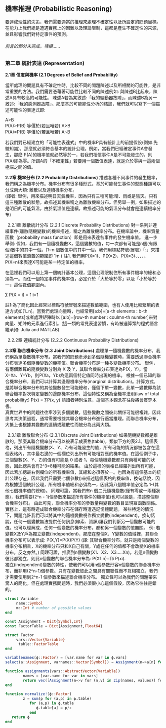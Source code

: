 ## 機率推理 (Probabilistic Reasoning)

要達成理性的決策，我們需要適當的推理來處理不確定性以及所設定的問題目標。在能力上我們總是遭遇實務上的困難以及理論限制，這都是產生不確定性的來源，並且影響我們對特定事件的預測。

###### 前言的部分未完成，待續......


### 第二章 統計表達 (Representation)

**2.1章 信度與機率 (2.1 Degrees of Belief and Probability)**

當所處理的問題具有不確定性時，比較不同的問題陳述以及所相關的可能性，是非常重要的方法。我們需要憑藉著可能性比較不同的陳述例如: 
與陳述B比起來，陳述A具有較高的可能性。
陳述A若為某敘述:「我的驅動器故障」，而陳述B為另一敘述:「我的感測器故障」。那麼基於可能能性分析的結論，我們就可以寫下一個描述可能性的表達式即:<br>

A>B <br>
P(A)>P(B) 等價於(若且唯若) A>B <br>
P(A)=P(B) 等價於(若且唯若) A~B <br>

若我們對已經建立的「可能性表達式」中的機率P具有統計上的前提假設(例如:先驗知識)，那麼就必須符合基本的統計公理。例如，當我們已經確定事件A會發生，那麼 P(A)的機率值就必然等於一，若我們相信事件A是不可能發生的，則 P(A)即為零。所謂A的「不確定性」若要用一個數值表達，就是介於零與一這兩個極端之間的值。<br>

**2.2章 機率分布 (2.2 Probability Distributions)**
描述各種不同事件的發生機率，我們稱之為機率分布。機率分布有很多種形式，基於可能發生事件的型態種類可以分成兩大類: 離散以及連續機率分布。<br>
(譯者: 舉例，用來描述明日天氣機率，因為只有三種可能:晴、雨或是陰天。只有這三種離散的狀態，故描述其機率稱之為離散機率分布。但另舉一例，如果描述的是明日的可能氣溫，由於氣溫值是連續，故描述可能的氣溫分布就會是連續機率分布)

&#160;   2.2.1章  離散統計分布 (2.2.1 Discrete Probability Distributions)
對一系列非連續事件(離散隨機變數)的機率描述，稱之為離散機率分布。在機率論中，機率質量函數（probability mass function）即是用來表達各事件的發生機率值。
進一步舉例:
假如，我們有一個隨機變數X，這個變數的值，每一次都有可能是n個(有限個)數中的其中一個。(1~n 個數值中的其中一個，我們用標點符號(冒號)「:」來描述這個數值涵蓋的範圍即 1:n ) 註1.
我們用P(X=1)、P(X=2)、P(X=3)、、、、、P(X=n)來表達X可能是某一特定值的機率，

在這裡我們可以用上第一個統計基本公理，這個公理限制住所有事件機率的總和必須為一。而任一個特定事件的機率值，必定介於「大於等於零」以及「小於等於一」這個數值範圍內。

∑ P(X = i) = 1
i=1

註1:為了簡化因此經常以標點符號冒號來描述數值範圍，也有人使用比較繁瑣的表達方式如[1..n]。當我們處理向量時，也經常用[a:b]=[a-th elements : b-th elements]或者處理矩陣時以 [a:b]=[row-th number : coulmn-th number]來對向量、矩陣的元素進行索引。(這一類的常見表達習慣，有時被運算類的程式語言繼承如: Julia and MATLAB)


&#160;   2.2.2章  連續統計分布 (2.2.2 Continuous Probability Distributions)

**2.3章 聯合機率分布 (2.3 Joint Distributions)**
處理單一隨機變數的機率分布，我們稱為單變數機率分布。當我們的問題牽涉到多個隨機變數時，需要透過聯合機率分布表達多個隨機變數的機率值。聯合機率分布是一種多變數機率分布。
舉例，有兩個離算的隨機變數分別為 X 及 Y，其聯合機率分布表達為P(X，Y)。當X=Xa、Y=Yb，則P(Xa，Yb)為這兩個特定值同時出現的機率。
根據一個已知的聯合機率分布，我們可以計算其邊際機率分布(marginal distribution)。計算方式，是將聯合機率分布的其他變數發生可能總和，僅留下單一變數，此單一變數即為該聯合機率對次特定變數的邊際機率分布，這個特性又稱為全機率法則(law of total probability:)
P(x) = ∑P(x, y)
請讀者特別注意，這個基本觀念在往後將會貫穿本書。<br>
真實世界中的問題往往牽涉到多個變數，這些變數之間彼此關係可能很複雜，因此思考其決策過程，通常需要根據其聯合機率分布進行適當推理。而聯合機率分布，大抵上也根據其變數的連續或離散性而被分為此兩大類。

&#160;   2.3.1章  離散聯合分布 (2.3.1 Discrete Joint Distributions)
如果隨機變數都是離散的，那麼其聯合機率分布可以被表示成表格(table)，類似下方的表2.1。這個表格，列出所有隨機變數(X、Y、Z)有可能發生的值，所有可能的情況都被包含在這個表格內，其中最右邊的一個欄位列出所有可能相對應的機率值。在這個例子中，三個變數(X、Y、Z)的值有可能是 0 或者 1，每個隨機變數都只有兩種可能的狀態，因此總共會有2^3=8種可能的結果。
由於這樣的表格已經羅列出所有可能，因此若加總最右側欄位的所有機率值，其總和必須等於一。也因為有這個基本的統計公理存在，因此我們只需要七個參數()來描述這個表格的機率值，換句話說，因為根據這個統計公理，所有機率值總和必須為一，因此第八個機率值必定為 1-(其他七個機率值的總和)。
同理可證，當我們有n 個二元隨機變數(僅有零或一兩種狀態)，我們需要(2^n - 1)個參數來描述所有事件的機率值(也可以說是，描述整個聯合機率分布)。
由此可見，聯合機率分布的參數量與變數的數目呈現冪函數關係。實務上，這有時造成聯合機率分布在儲存時遭遇記憶體問題。
某些特定的情況下，問題允許我們可以將其中的隨機變數視作獨立變數(independent)，換句話說，任何一個變數無法提供任何訊息(線索、資訊)讓我們判斷另一個變數可能的值。也可以理解成，任何一個變數的機率分布，都和另一個變數的值無關。
例: 若變數X及Y戶為獨立變數(independent)，那麼在整個X、Y變數的值域裡，其聯合機率分布可以表示成: P(X,Y)=P(X)P(Y)
(譯: 其聯合機率分布，就只是兩個變數的機率分布相乘，X的機率分布只和X自己有關，Y處在任何的值都不會改變X的機率分布，反之亦然。)
同理可證，推廣到n個變數(X1、X2、X3.....Xn)，若這n個變數彼此都獨立，則此n個變數的聯合機率分布為: P(X1:n)=∏i P(xi). <br>
獨立(independent)變數的特性，使我們可以用n個參數形容n個變數的聯合機率分布，而非用(2^n-1)個參數。只有在變數彼此之間具有關聯性而不互相獨立，我們才需要使用到2^n-1 個參數來描述聯合機率分布。
獨立性可以為我們的問題帶來驚人的簡化，但在處理實務問題時，我們必須很小心這個假設，因為它往往是錯的。


```julia
struct Variable
     name::Symbol
     m::Int # number of possible values
end

const Assignment = Dict{Symbol,Int}
const FactorTable = Dict{Assignment,Float64}

struct Factor
     vars::Vector{Variable}
      table::FactorTable
end

variablenames(ϕ::Factor) = [var.name for var in ϕ.vars]
select(a::Assignment, varnames::Vector{Symbol}) = Assignment(n=>a[n] for n in varnames)

function assignments(vars::AbstractVector{Variable})
        names = [var.name for var in vars]
        return vec([Assignment(n=>v for (n,v) in zip(names, values)) for values in product((1:v.m for v in vars)...)])
end
         
function normalize!(ϕ::Factor)
        z = sum(p for (a,p) in ϕ.table)
           for (a,p) in ϕ.table
              ϕ.table[a] = p/z
           end
   return ϕ
end
```
